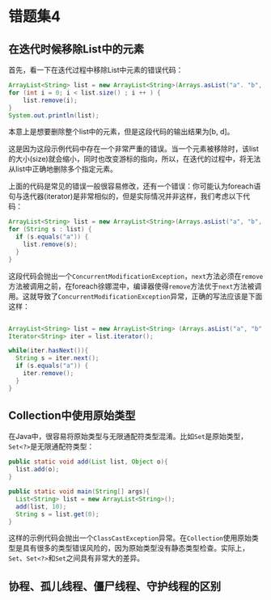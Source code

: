 # 错题集4

## 在迭代时候移除List中的元素

首先，看一下在迭代过程中移除List中元素的错误代码：
```java
ArrayList<String> list = new ArrayList<String>(Arrays.asList("a". "b", "c", "d"));
for (int i = 0; i < list.size() ; i ++ ) {
    list.remove(i);
}
System.out.println(list);
```
本意上是想要删除整个list中的元素，但是这段代码的输出结果为[b, d]。

这是因为这段示例代码中存在一个非常严重的错误。当一个元素被移除时，该list的大小(size)就会缩小，同时也改变游标的指向，所以，在迭代的过程中，将无法从list中正确地删除多个指定元素。

上面的代码是常见的错误一般很容易修改，还有一个错误：你可能认为foreach语句与迭代器(iterator)是非常相似的，但是实际情况并非这样，我们考虑以下代码：
```java
ArrayList<String> list = new ArrayList<String>(Arrays.asList("a", "b", "c", "d"));
for (String s : list) {
  if (s.equals("a")) {
    list.remove(s);
  }
}
```
这段代码会抛出一个`ConcurrentModificationException`，`next`方法必须在`remove`方法被调用之前，在foreach徐娜混中，编译器使得`remove`方法优于`next`方法被调用。这就导致了`ConcurrentModificationException`异常，正确的写法应该是下面这样：
```java

ArrayList<String> list = new ArrayList<String> (Arrays.asList("a", "b", "c", "d"));
Iterator<String> iter = list.iterator();

while(iter.hasNext()){
  String s = iter.next();
  if (s.equals("a")) {
    iter.remove();
  }
}
```

## Collection中使用原始类型
在Java中，很容易将原始类型与无限通配符类型混淆。比如`Set`是原始类型，`Set<?>`是无限通配符类型：
```java
public static void add(List list, Object o){
  list.add(o);
}

public static void main(String[] args){
  List<String> list = new ArrayList<String>();
  add(list, 10);
  String s = list.get(0);
}
```
这样的示例代码会抛出一个`ClassCastException`异常。在`Collection`使用原始类型是具有很多的类型错误风险的，因为原始类型没有静态类型检查。实际上，`Set`、`Set<?>`和`Set`之间具有非常大的差异。

## 协程、孤儿线程、僵尸线程、守护线程的区别
